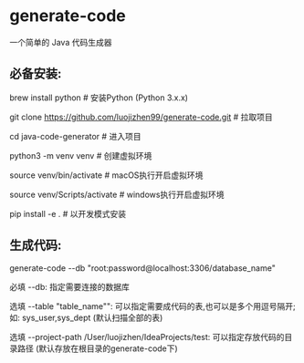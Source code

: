 # generate-code
一个简单的 Java 代码生成器

## 必备安装:

brew install python # 安装Python (Python 3.x.x)

git clone https://github.com/luojizhen99/generate-code.git # 拉取项目

cd java-code-generator # 进入项目

python3 -m venv venv  # 创建虚拟环境

source venv/bin/activate  # macOS执行开启虚拟环境

source venv/Scripts/activate # windows执行开启虚拟环境

pip install -e .  # 以开发模式安装

## 生成代码:
generate-code --db "root:password@localhost:3306/database_name"

必填
--db: 指定需要连接的数据库

选填
--table "table_name"": 可以指定需要成代码的表,也可以是多个用逗号隔开; 如: sys_user,sys_dept (默认扫描全部的表)

选填
--project-path /User/luojizhen/IdeaProjects/test: 可以指定存放代码的目录路径 (默认存放在根目录的generate-code下)
 